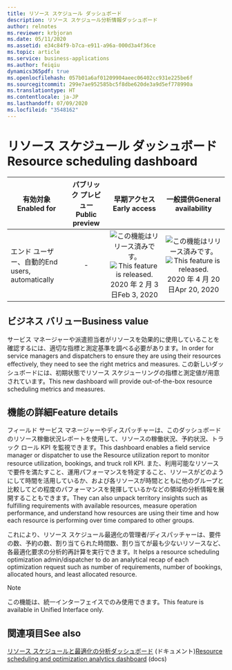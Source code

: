 ```yaml
---
title: リソース スケジュール ダッシュボード
description: リソース スケジュール分析情報ダッシュボード
author: relnotes
ms.reviewer: krbjoran
ms.date: 05/11/2020
ms.assetid: e34c84f9-b7ca-e911-a96a-000d3a4f36ce
ms.topic: article
ms.service: business-applications
ms.author: feiqiu
dynamics365pdf: true
ms.openlocfilehash: 057b01a6af01209904aeec06402cc931e225be6f
ms.sourcegitcommit: 299e7ae952585bc5f8dbe620de3a9d5ef778990a
ms.translationtype: HT
ms.contentlocale: ja-JP
ms.lasthandoff: 07/09/2020
ms.locfileid: "3548162"
---
```

# <a name="resource-scheduling-dashboard"></a><span data-ttu-id="eb9bc-103">リソース スケジュール ダッシュボード</span><span class="sxs-lookup"><span data-stu-id="eb9bc-103">Resource scheduling dashboard</span></span>


| <span data-ttu-id="eb9bc-104">有効対象</span><span class="sxs-lookup"><span data-stu-id="eb9bc-104">Enabled for</span></span>    |  <span data-ttu-id="eb9bc-105">パブリック プレビュー</span><span class="sxs-lookup"><span data-stu-id="eb9bc-105">Public preview</span></span> | <span data-ttu-id="eb9bc-106">早期アクセス</span><span class="sxs-lookup"><span data-stu-id="eb9bc-106">Early access</span></span> | <span data-ttu-id="eb9bc-107">一般提供</span><span class="sxs-lookup"><span data-stu-id="eb9bc-107">General availability</span></span> | 
| ---------- | :----------: |:----------: |:----------: |
|<span data-ttu-id="eb9bc-108">エンド ユーザー、自動的</span><span class="sxs-lookup"><span data-stu-id="eb9bc-108">End users, automatically</span></span>|-|<span data-ttu-id="eb9bc-109">![この機能はリリース済みです。](/dynamics365-release-plan/media/green-checkmark.png "この機能はリリース済みです。")</span><span class="sxs-lookup"><span data-stu-id="eb9bc-109">![This feature is released.](/dynamics365-release-plan/media/green-checkmark.png "This feature is released.")</span></span> <span data-ttu-id="eb9bc-110">2020 年 2 月 3 日</span><span class="sxs-lookup"><span data-stu-id="eb9bc-110">Feb 3, 2020</span></span>| <span data-ttu-id="eb9bc-111">![この機能はリリース済みです。](/dynamics365-release-plan/media/green-checkmark.png "この機能はリリース済みです。")</span><span class="sxs-lookup"><span data-stu-id="eb9bc-111">![This feature is released.](/dynamics365-release-plan/media/green-checkmark.png "This feature is released.")</span></span> <span data-ttu-id="eb9bc-112">2020 年 4 月 20 日</span><span class="sxs-lookup"><span data-stu-id="eb9bc-112">Apr 20, 2020</span></span>|


## <a name="business-value"></a><span data-ttu-id="eb9bc-113">ビジネス バリュー</span><span class="sxs-lookup"><span data-stu-id="eb9bc-113">Business value</span></span>
<!-- bv start -->
<span data-ttu-id="eb9bc-114">サービス マネージャーや派遣担当者がリソースを効果的に使用していることを確認するには、適切な指標と測定基準を調べる必要があります。</span><span class="sxs-lookup"><span data-stu-id="eb9bc-114">In order for service managers and dispatchers to ensure they are using their resources effectively, they need to see the right metrics and measures.</span></span> <span data-ttu-id="eb9bc-115">この新しいダッシュボードには、初期状態でリソース スケジューリングの指標と測定値が用意されています。</span><span class="sxs-lookup"><span data-stu-id="eb9bc-115">This new dashboard will provide out-of-the-box resource scheduling metrics and measures.</span></span>
<!-- bv end -->



## <a name="feature-details"></a><span data-ttu-id="eb9bc-116">機能の詳細</span><span class="sxs-lookup"><span data-stu-id="eb9bc-116">Feature details</span></span>
<!--feature detail start -->
<span data-ttu-id="eb9bc-117">フィールド サービス マネージャーやディスパッチャーは、このダッシュボードのリソース稼働状況レポートを使用して、リソースの稼働状況、予約状況、トラック ロール KPI を監視できます。</span><span class="sxs-lookup"><span data-stu-id="eb9bc-117">This dashboard enables a field service manager or dispatcher to use the Resource utilization report to monitor resource utilization, bookings, and truck roll KPI.</span></span> <span data-ttu-id="eb9bc-118">また、利用可能なリソースで要件を満たすこと、運用パフォーマンスを特定すること、リソースがどのようにして時間を活用しているか、および各リソースが時間とともに他のグループと比較してどの程度のパフォーマンスを発揮しているかなどの領域の分析情報を展開することもできます。</span><span class="sxs-lookup"><span data-stu-id="eb9bc-118">They can also unpack territory insights such as fulfilling requirements with available resources, measure operation performance, and understand how resources are using their time and how each resource is performing over time compared to other groups.</span></span>

<span data-ttu-id="eb9bc-119">これにより、リソース スケジュール最適化の管理者/ディスパッチャーは、要件の数、予約の数、割り当てられた時間数、割り当てが最も少ないリソースなど、各最適化要求の分析的再計算を実行できます。</span><span class="sxs-lookup"><span data-stu-id="eb9bc-119">It helps a resource scheduling optimization admin/dispatcher to do an analytical recap of each optimization request such as number of requirements, number of bookings, allocated hours, and least allocated resource.</span></span>
<!--feature detail end -->


> [!NOTE]
> <span data-ttu-id="eb9bc-120">この機能は、統一インターフェイスでのみ使用できます。</span><span class="sxs-lookup"><span data-stu-id="eb9bc-120">This feature is available in Unified Interface only.</span></span>







## <a name="see-also"></a><span data-ttu-id="eb9bc-121">関連項目</span><span class="sxs-lookup"><span data-stu-id="eb9bc-121">See also</span></span>

<!--docs start-->
<span data-ttu-id="eb9bc-122">[リソース スケジュールと最適化の分析ダッシュボード](https://docs.microsoft.com/dynamics365/field-service/scheduling-analytics-reports) (ドキュメント)</span><span class="sxs-lookup"><span data-stu-id="eb9bc-122">[Resource scheduling and optimization analytics dashboard](https://docs.microsoft.com/dynamics365/field-service/scheduling-analytics-reports) (docs)</span></span>
<!--docs end-->
